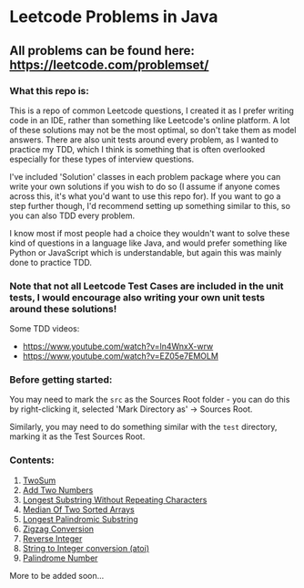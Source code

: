 # Leetcode Problems in Java

## All problems can be found here: https://leetcode.com/problemset/

### What this repo is:

This is a repo of common Leetcode questions, I created it as I prefer writing code in an IDE, rather than something like
Leetcode's online platform. A lot of these solutions may not be the most optimal, so don't take them as model answers.
There are also unit tests around every problem, as I wanted to practice my TDD, which I think is something that is often
overlooked especially for these types of interview questions.

I've included 'Solution' classes in each problem package where you can write your own solutions if you wish to do so (I
assume if anyone comes across this, it's  what you'd want to use this repo for). If you want to go a step further though, I'd
recommend setting up something similar to this, so you can also TDD every problem.

I know most if most people had a choice they wouldn't want to solve these kind of questions in a language like Java,
and would prefer something like Python or JavaScript which is understandable, but again this was mainly done to practice
TDD. 

### Note that not all Leetcode Test Cases are included in the unit tests, I would encourage also writing your own unit tests around these solutions!


Some TDD videos:
- https://www.youtube.com/watch?v=ln4WnxX-wrw
- https://www.youtube.com/watch?v=EZ05e7EMOLM

### Before getting started:
You may need to mark the `src` as the Sources Root folder - you can do this
by right-clicking it, selected 'Mark Directory as' -> Sources Root.

Similarly, you may need to do something similar with the `test` directory, marking it 
as the Test Sources Root.

### Contents:

1) [TwoSum](src/problem1/instructions.md)
2) [Add Two Numbers](src/problem2/instructions.md)
3) [Longest Substring Without Repeating Characters](src/problem3/instructions.md)
4) [Median Of Two Sorted Arrays](src/problem4/instructions.md)
5) [Longest Palindromic Substring](src/problem5/instructions.md)
6) [Zigzag Conversion](src/problem6/instructions.md)
7) [Reverse Integer](src/problem7/instructions.md)
8) [String to Integer conversion (atoi)](src/problem8/instructions.md)
9) [Palindrome Number](src/problem9/instructions.md)

More to be added soon...